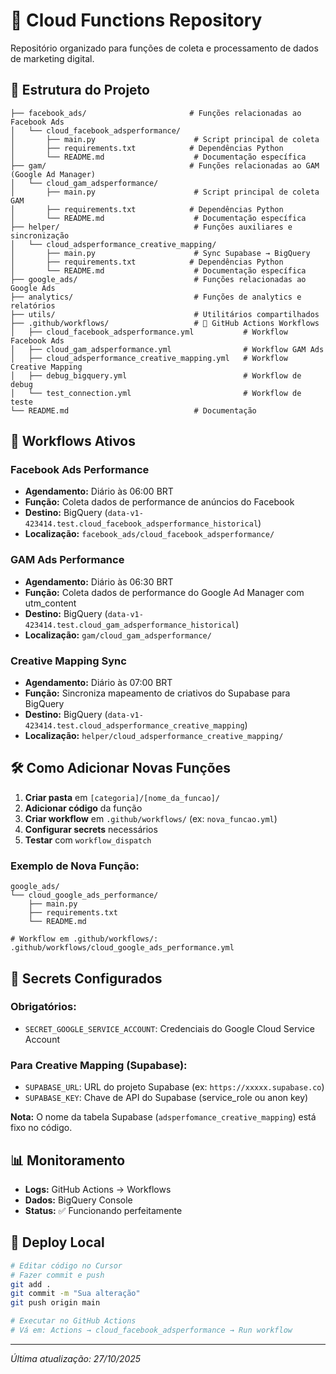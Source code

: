 # 🚀 Cloud Functions Repository

Repositório organizado para funções de coleta e processamento de dados de marketing digital.

## 📁 Estrutura do Projeto

```
├── facebook_ads/                       # Funções relacionadas ao Facebook Ads
│   └── cloud_facebook_adsperformance/
│       ├── main.py                      # Script principal de coleta
│       ├── requirements.txt            # Dependências Python
│       └── README.md                    # Documentação específica
├── gam/                                # Funções relacionadas ao GAM (Google Ad Manager)
│   └── cloud_gam_adsperformance/
│       ├── main.py                      # Script principal de coleta GAM
│       ├── requirements.txt            # Dependências Python
│       └── README.md                    # Documentação específica
├── helper/                              # Funções auxiliares e sincronização
│   └── cloud_adsperformance_creative_mapping/
│       ├── main.py                      # Sync Supabase → BigQuery
│       ├── requirements.txt            # Dependências Python
│       └── README.md                    # Documentação específica
├── google_ads/                          # Funções relacionadas ao Google Ads
├── analytics/                           # Funções de analytics e relatórios
├── utils/                               # Utilitários compartilhados
├── .github/workflows/                   # 🚀 GitHub Actions Workflows
│   ├── cloud_facebook_adsperformance.yml           # Workflow Facebook Ads
│   ├── cloud_gam_adsperformance.yml                # Workflow GAM Ads
│   ├── cloud_adsperformance_creative_mapping.yml   # Workflow Creative Mapping
│   ├── debug_bigquery.yml                          # Workflow de debug
│   └── test_connection.yml                         # Workflow de teste
└── README.md                            # Documentação
```

## 🔄 Workflows Ativos

### Facebook Ads Performance
- **Agendamento:** Diário às 06:00 BRT
- **Função:** Coleta dados de performance de anúncios do Facebook
- **Destino:** BigQuery (`data-v1-423414.test.cloud_facebook_adsperformance_historical`)
- **Localização:** `facebook_ads/cloud_facebook_adsperformance/`

### GAM Ads Performance
- **Agendamento:** Diário às 06:30 BRT
- **Função:** Coleta dados de performance do Google Ad Manager com utm_content
- **Destino:** BigQuery (`data-v1-423414.test.cloud_gam_adsperformance_historical`)
- **Localização:** `gam/cloud_gam_adsperformance/`

### Creative Mapping Sync
- **Agendamento:** Diário às 07:00 BRT
- **Função:** Sincroniza mapeamento de criativos do Supabase para BigQuery
- **Destino:** BigQuery (`data-v1-423414.test.cloud_adsperformance_creative_mapping`)
- **Localização:** `helper/cloud_adsperformance_creative_mapping/`

## 🛠️ Como Adicionar Novas Funções

1. **Criar pasta** em `[categoria]/[nome_da_funcao]/`
2. **Adicionar código** da função
3. **Criar workflow** em `.github/workflows/` (ex: `nova_funcao.yml`)
4. **Configurar secrets** necessários
5. **Testar** com `workflow_dispatch`

### Exemplo de Nova Função:
```
google_ads/
└── cloud_google_ads_performance/
    ├── main.py
    ├── requirements.txt
    └── README.md

# Workflow em .github/workflows/:
.github/workflows/cloud_google_ads_performance.yml
```

## 🔐 Secrets Configurados

### Obrigatórios:
- `SECRET_GOOGLE_SERVICE_ACCOUNT`: Credenciais do Google Cloud Service Account

### Para Creative Mapping (Supabase):
- `SUPABASE_URL`: URL do projeto Supabase (ex: `https://xxxxx.supabase.co`)
- `SUPABASE_KEY`: Chave de API do Supabase (service_role ou anon key)

**Nota:** O nome da tabela Supabase (`adsperfomance_creative_mapping`) está fixo no código.

## 📊 Monitoramento

- **Logs:** GitHub Actions → Workflows
- **Dados:** BigQuery Console
- **Status:** ✅ Funcionando perfeitamente

## 🚀 Deploy Local

```bash
# Editar código no Cursor
# Fazer commit e push
git add .
git commit -m "Sua alteração"
git push origin main

# Executar no GitHub Actions
# Vá em: Actions → cloud_facebook_adsperformance → Run workflow
```

---
*Última atualização: 27/10/2025*